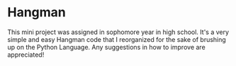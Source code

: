 # Hangman

This mini project was assigned in sophomore year in high school. It's a very simple and easy Hangman code that I reorganized for the sake of brushing up on the Python Language. Any suggestions in how to improve are appreciated!
